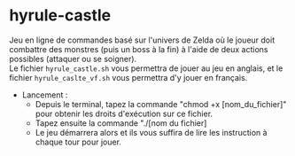 # hyrule-castle
Jeu en ligne de commandes basé sur l'univers de Zelda où le joueur doit combattre des monstres (puis un boss à la fin) à l'aide de deux actions possibles (attaquer ou se soigner).<br>
Le fichier `hyrule_castle.sh` vous permettra de jouer au jeu en anglais, et le fichier `hyrule_caslte_vf.sh` vous permettra d'y jouer en français.

* Lancement :
   * Depuis le terminal, tapez la commande "chmod +x [nom_du_fichier]" pour obtenir les droits d'exécution sur ce fichier.
   * Tapez ensuite la commande "./[nom du fichier]
   * Le jeu démarrera alors et ils vous suffira de lire les instruction à chaque tour pour jouer.
